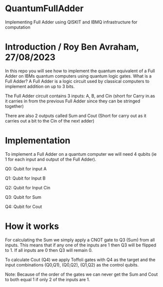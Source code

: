 # QuantumFullAdder
Implementing Full Adder using QISKIT and IBMQ infrastructure for computation

# Introduction / Roy Ben Avraham, 27/08/2023

In this repo you will see how to implement the quantum equivalent of a Full Adder on IBMs quantum computers using quantum logic gates. 
What is a Full Adder? 
A Full Adder is a logic circuit used by classical computers to implement addition on up to 3 bits. 

The Full Adder circuit contains 3 inputs: A, B, and Cin (short for Carry in.as it carries in from the previous Full Adder since they can be stringed together)

There are also 2 outputs called Sum and Cout (Short for carry out as it carries out a bit to the Cin of the next adder)


# Implementation
To implement a Full Adder on a quantum computer we will need 4 qubits (ie 1 for each input and output of the Full Adder). 

Q0: Qubit for input A 

Q1: Qubit for Input B 

Q2: Qubit for Input Cin 

Q3: Qubit for Sum 

Q4: Qubit for Cout 



# How it works

For calculating the Sum we simply apply a CNOT gate to Q3 (Sum) from all inputs. This means that if any one of the inputs are 1 then Q3 will be flipped to 1. If all inputs are 0 then Q3 will remain 0. 

To calculate Cout (Q4) we apply Toffoli gates with Q4 as the target and the input combinations (Q0,Q1), (Q0,Q2), (Q1,Q2) as the control qubits. 

Note: Because of the order of the gates we can never get the Sum and Cout to both equal 1 if only 2 of the inputs are 1. 

